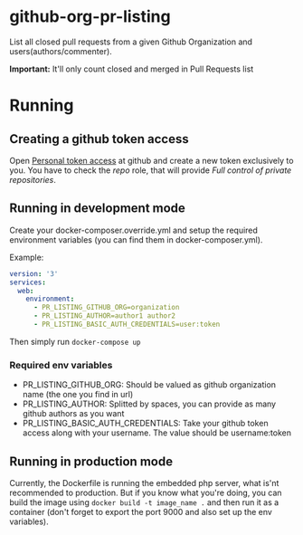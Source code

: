 # github-org-pr-listing
List all closed pull requests from a given Github Organization and users(authors/commenter).

**Important:** It'll only count closed and merged in Pull Requests list

# Running

## Creating a github token access

Open [Personal token access](https://github.com/settings/tokens) at github and create a new token exclusively to you. 
You have to check the *repo* role, that will provide _Full control of private repositories_.

## Running in development mode

Create your docker-composer.override.yml and setup the required environment variables (you can find them in docker-composer.yml).

Example:
```yml
version: '3'
services:
  web:
    environment:
      - PR_LISTING_GITHUB_ORG=organization
      - PR_LISTING_AUTHOR=author1 author2
      - PR_LISTING_BASIC_AUTH_CREDENTIALS=user:token
```

Then simply run `docker-compose up`

### Required env variables

* PR_LISTING_GITHUB_ORG: Should be valued as github organization name (the one you find in url)
* PR_LISTING_AUTHOR: Splitted by spaces, you can provide as many github authors as you want
* PR_LISTING_BASIC_AUTH_CREDENTIALS: Take your github token access along with your username. The value should be username:token

## Running in production mode

Currently, the Dockerfile is running the embedded php server, what is'nt recommended to production. 
But if you know what you're doing, you can build the image using `docker build -t image_name .` and then run it as a container (don't forget to export the port 9000 and also set up the env variables).
